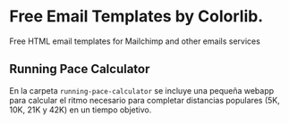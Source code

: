 # Free Email Templates by Colorlib.

Free HTML email templates for Mailchimp and other emails services

## Running Pace Calculator

En la carpeta `running-pace-calculator` se incluye una pequeña webapp para calcular el ritmo necesario para completar distancias populares (5K, 10K, 21K y 42K) en un tiempo objetivo.
